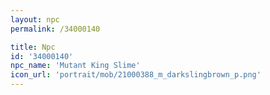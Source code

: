 ```yaml
---
layout: npc
permalink: /34000140

title: Npc
id: '34000140'
npc_name: 'Mutant King Slime'
icon_url: 'portrait/mob/21000388_m_darkslingbrown_p.png'
---
```


